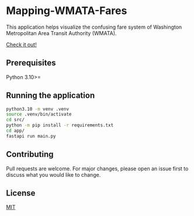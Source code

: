 # Mapping-WMATA-Fares
This application helps visualize the confusing fare system of Washington Metropolitan Area Transit Authority (WMATA).

[Check it out!](http://wmatafares.com)

## Prerequisites

Python 3.10>=

## Running the application

```bash
python3.10 -m venv .venv
source .venv/bin/activate
cd src/
python -m pip install -r requirements.txt
cd app/
fastapi run main.py
```

## Contributing
Pull requests are welcome. For major changes, please open an issue first to discuss what you would like to change.

## License
[MIT](https://choosealicense.com/licenses/mit/)
